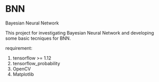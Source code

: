 # BNN
Bayesian Neural Network

This project for investigating Bayesian Neural Network and developing some basic tecniques for BNN.

requirement:

1. tensorflow >= 1.12
2. tensorflow_probability
3. OpenCV
4. Matplotlib
 

[include]: https://github.com/dattv/BNN/blob/master/CNN_classification/README.md 